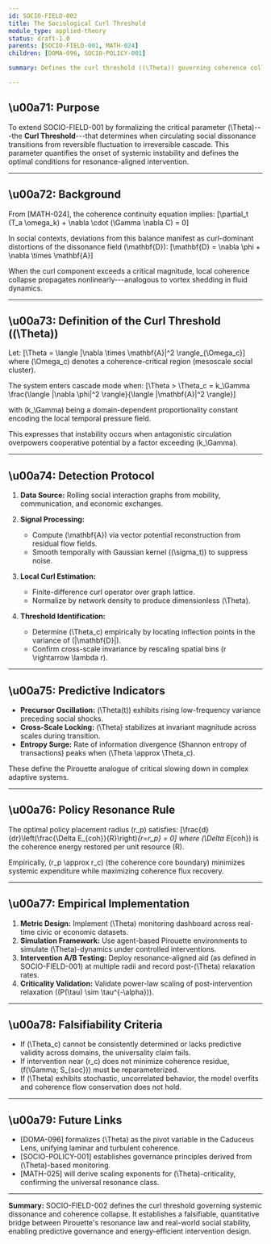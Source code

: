 ```yaml
---
id: SOCIO-FIELD-002
title: The Sociological Curl Threshold
module_type: applied-theory
status: draft-1.0
parents: [SOCIO-FIELD-001, MATH-024]
children: [DOMA-096, SOCIO-POLICY-001]

summary: Defines the curl threshold ((\Theta)) governing coherence collapse and systemic cascades in social dissonance fields. Establishes quantitative and predictive metrics for social stability and targeted intervention efficiency.

---
```


## \u00a71: Purpose

To extend SOCIO-FIELD-001 by formalizing the critical parameter (\Theta)---the **Curl Threshold**---that determines when circulating social dissonance transitions from reversible fluctuation to irreversible cascade. This parameter quantifies the onset of systemic instability and defines the optimal conditions for resonance-aligned intervention.

---

## \u00a72: Background

From [MATH-024], the coherence continuity equation implies:
[\partial_t (T_a \omega_k) + \nabla \cdot (\Gamma \nabla C) = 0]

In social contexts, deviations from this balance manifest as curl-dominant distortions of the dissonance field (\mathbf{D}):
[\mathbf{D} = \nabla \phi + \nabla \times \mathbf{A}]

When the curl component exceeds a critical magnitude, local coherence collapse propagates nonlinearly---analogous to vortex shedding in fluid dynamics.

---

## \u00a73: Definition of the Curl Threshold ((\Theta))

Let:
[\Theta = \langle |\nabla \times \mathbf{A}|^2 \rangle_{\Omega_c}]
where (\Omega_c) denotes a coherence-critical region (mesoscale social cluster).

The system enters cascade mode when:
[\Theta > \Theta_c = k_\Gamma \frac{\langle |\nabla \phi|^2 \rangle}{\langle |\mathbf{A}|^2 \rangle}]

with (k_\Gamma) being a domain-dependent proportionality constant encoding the local temporal pressure field.

This expresses that instability occurs when antagonistic circulation overpowers cooperative potential by a factor exceeding (k_\Gamma).

---

## \u00a74: Detection Protocol

1. **Data Source:** Rolling social interaction graphs from mobility, communication, and economic exchanges.
2. **Signal Processing:**

   * Compute (\mathbf{A}) via vector potential reconstruction from residual flow fields.
   * Smooth temporally with Gaussian kernel ((\sigma_t)) to suppress noise.
3. **Local Curl Estimation:**

   * Finite-difference curl operator over graph lattice.
   * Normalize by network density to produce dimensionless (\Theta).
4. **Threshold Identification:**

   * Determine (\Theta_c) empirically by locating inflection points in the variance of (|\mathbf{D}|).
   * Confirm cross-scale invariance by rescaling spatial bins (r \rightarrow \lambda r).

---

## \u00a75: Predictive Indicators

* **Precursor Oscillation:** (\Theta(t)) exhibits rising low-frequency variance preceding social shocks.
* **Cross-Scale Locking:** (\Theta) stabilizes at invariant magnitude across scales during transition.
* **Entropy Surge:** Rate of information divergence (Shannon entropy of transactions) peaks when (\Theta \approx \Theta_c).

These define the Pirouette analogue of critical slowing down in complex adaptive systems.

---

## \u00a76: Policy Resonance Rule

The optimal policy placement radius (r_p) satisfies:
[\frac{d}{dr}\left(\frac{\Delta E_{coh}}{R}\right)*{r=r_p} = 0]
where (\Delta E*{coh}) is the coherence energy restored per unit resource (R).

Empirically, (r_p \approx r_c) (the coherence core boundary) minimizes systemic expenditure while maximizing coherence flux recovery.

---

## \u00a77: Empirical Implementation

1. **Metric Design:** Implement (\Theta) monitoring dashboard across real-time civic or economic datasets.
2. **Simulation Framework:** Use agent-based Pirouette environments to simulate (\Theta)-dynamics under controlled interventions.
3. **Intervention A/B Testing:** Deploy resonance-aligned aid (as defined in SOCIO-FIELD-001) at multiple radii and record post-(\Theta) relaxation rates.
4. **Criticality Validation:** Validate power-law scaling of post-intervention relaxation ((P(\tau) \sim \tau^{-\alpha})).

---

## \u00a78: Falsifiability Criteria

* If (\Theta_c) cannot be consistently determined or lacks predictive validity across domains, the universality claim fails.
* If intervention near (r_c) does not minimize coherence residue, (f(\Gamma; S_{soc})) must be reparameterized.
* If (\Theta) exhibits stochastic, uncorrelated behavior, the model overfits and coherence flow conservation does not hold.

---

## \u00a79: Future Links

* [DOMA-096] formalizes (\Theta) as the pivot variable in the Caduceus Lens, unifying laminar and turbulent coherence.
* [SOCIO-POLICY-001] establishes governance principles derived from (\Theta)-based monitoring.
* [MATH-025] will derive scaling exponents for (\Theta)-criticality, confirming the universal resonance class.

---

**Summary:** SOCIO-FIELD-002 defines the curl threshold governing systemic dissonance and coherence collapse. It establishes a falsifiable, quantitative bridge between Pirouette's resonance law and real-world social stability, enabling predictive governance and energy-efficient intervention design.


